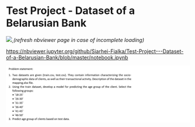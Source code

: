 # Test Project - Dataset of a Belarusian Bank

<a href="https://nbviewer.jupyter.org/github/Siarhei-Fialka/Test-Project---Dataset-of-a-Belarusian-Bank/blob/master/notebook.ipynb"> <img src = "https://nbviewer.jupyter.org/static/img/nav_logo.svg" width = 150> </a>_(refresh nbviewer page in case of incomplete loading)_

https://nbviewer.jupyter.org/github/Siarhei-Fialka/Test-Project---Dataset-of-a-Belarusian-Bank/blob/master/notebook.ipynb


<img src = "https://raw.githubusercontent.com/Siarhei-Fialka/Test-Project---Dataset-of-a-Belarusian-Bank/master/description.jpg">
